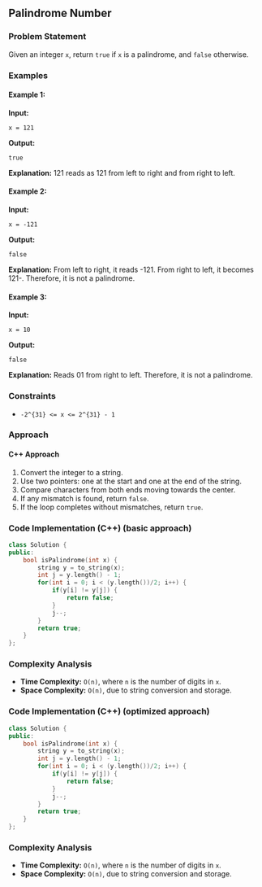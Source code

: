 ## Palindrome Number

### Problem Statement
Given an integer `x`, return `true` if `x` is a palindrome, and `false` otherwise.

### Examples
#### Example 1:
**Input:**
```plaintext
x = 121
```
**Output:**
```plaintext
true
```
**Explanation:** 121 reads as 121 from left to right and from right to left.

#### Example 2:
**Input:**
```plaintext
x = -121
```
**Output:**
```plaintext
false
```
**Explanation:** From left to right, it reads -121. From right to left, it becomes 121-. Therefore, it is not a palindrome.

#### Example 3:
**Input:**
```plaintext
x = 10
```
**Output:**
```plaintext
false
```
**Explanation:** Reads 01 from right to left. Therefore, it is not a palindrome.

### Constraints
- `-2^{31} <= x <= 2^{31} - 1`

### Approach
#### C++ Approach
1. Convert the integer to a string.
2. Use two pointers: one at the start and one at the end of the string.
3. Compare characters from both ends moving towards the center.
4. If any mismatch is found, return `false`.
5. If the loop completes without mismatches, return `true`.

### Code Implementation (C++) (basic approach)
```cpp
class Solution {
public:
    bool isPalindrome(int x) {
        string y = to_string(x);
        int j = y.length() - 1;
        for(int i = 0; i < (y.length())/2; i++) {
            if(y[i] != y[j]) {
                return false;
            }
            j--;
        }
        return true;
    }
};
```

### Complexity Analysis
- **Time Complexity:** `O(n)`, where `n` is the number of digits in `x`.
- **Space Complexity:** `O(n)`, due to string conversion and storage.




### Code Implementation (C++) (optimized approach)
```cpp
class Solution {
public:
    bool isPalindrome(int x) {
        string y = to_string(x);
        int j = y.length() - 1;
        for(int i = 0; i < (y.length())/2; i++) {
            if(y[i] != y[j]) {
                return false;
            }
            j--;
        }
        return true;
    }
};
```

### Complexity Analysis
- **Time Complexity:** `O(n)`, where `n` is the number of digits in `x`.
- **Space Complexity:** `O(n)`, due to string conversion and storage.
